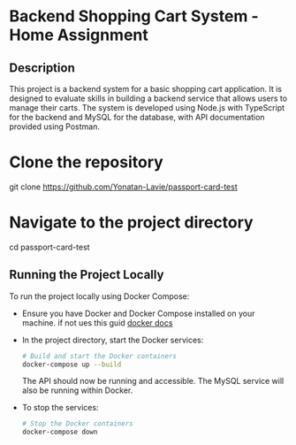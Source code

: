 # Backend Shopping Cart System - Home Assignment

## Description
This project is a backend system for a basic shopping cart application. It is designed to evaluate skills in building a backend service that allows users to manage their carts. The system is developed using Node.js with TypeScript for the backend and MySQL for the database, with API documentation provided using Postman.

# Clone the repository
git clone https://github.com/Yonatan-Lavie/passport-card-test

# Navigate to the project directory
cd passport-card-test

## Running the Project Locally
To run the project locally using Docker Compose:

- Ensure you have Docker and Docker Compose installed on your machine. if not ues this guid [docker docs](https://docs.docker.com/compose/install/)

- In the project directory, start the Docker services:
    ```bash
    # Build and start the Docker containers
    docker-compose up --build
    ```
    The API should now be running and accessible. The MySQL service will also be running within Docker.

- To stop the services:

    ```bash
    # Stop the Docker containers
    docker-compose down
    ```